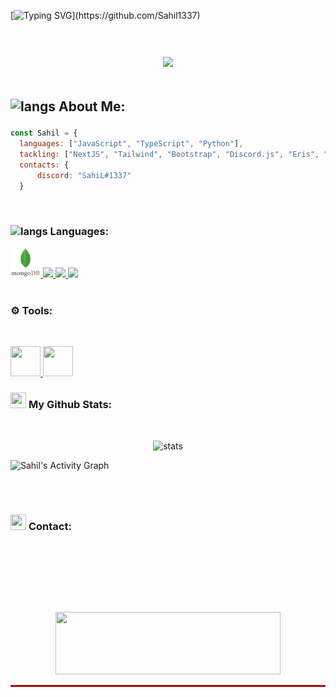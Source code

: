 <!-- About texts -->

[![Typing SVG](https://readme-typing-svg.herokuapp.com?font=roboto&color=%23F7C51D&size=18&vCenter=true&height=16&lines=👋+Hey+there,+I'm+Sahil.;💻+A+self+taught+programmer,+student.)](https://github.com/Sahil1337)

<h2>
<br>

<!-- Discord profile -->
<div align = "center"> <img src = "https://discord.c99.nl/widget/theme-4/1024970314796498954.png"> </div>
<br>

<!-- About-Me texts -->
<p align="left">
      <a> <img src="https://img.icons8.com/office/344/guest-male--v1.png" alt="langs" width="20" height="20"/> </a> 
About Me:
      </p>
      </h2>

<!-- About-Me -->

```js
const Sahil = {
  languages: ["JavaScript", "TypeScript", "Python"],
  tackling: ["NextJS", "Tailwind", "Bootstrap", "Discord.js", "Eris", "HTML", "CSS"],
  contacts: {
      discord: "SahiL#1337"
  }
```

<br>

<!-- Languages: heading -->
<h3>
<p align="left">
      <a> <img src="https://cdn-icons-png.flaticon.com/128/3898/3898082.png" alt="langs" width="25" height="25"/> </a>
Languages:
      </p>

<!-- Languages -->
</h3>
<p align="left"> 
<!-- Languages: MongoDB -->
      <a href="https://www.mongodb.com/" target="_blank"> <img src="https://raw.githubusercontent.com/devicons/devicon/master/icons/mongodb/mongodb-original-wordmark.svg" alt="mongodb" width="48" height="48"/> </a> 
<!-- Languages: Html -->
      <a href="https://www.w3.org/html/" target="_blank"> <img src="https://img.icons8.com/color/48/000000/html-5.png"/> </a> 
<!-- Languages: Css -->
      <a href="https://www.w3.org/Style/CSS/Overview.en.html" target="_blank"> <img src="https://img.icons8.com/color/48/000000/css3.png"/> </a> 
<!-- Languages: NodeJS -->
      <a style="padding-right:8px;" href="https://nodejs.org" target="_blank"> <img src="https://img.icons8.com/color/48/000000/nodejs.png"/> </a>   
 <br><br>

<!-- Tools: heading -->
 <h3>
 <p align="left">
⚙ Tools:
      </p>
      </h3>
 <br>

 <!-- Tool: VSC -->
 <p align="left"> 
 <a href="https://code.visualstudio.com/" target="_blank"> <img src="https://upload.wikimedia.org/wikipedia/commons/thumb/9/9a/Visual_Studio_Code_1.35_icon.svg/113px-Visual_Studio_Code_1.35_icon.svg.png" width="48" height="48"/> </a>
  <!-- Tool: Repl.it -->
 <a href="https://replit.com/~" 
 target="_blank"> <img src="https://upload.wikimedia.org/wikipedia/commons/b/b2/Repl.it_logo.svg" width="48" height="48"/> </a>

<!-- Github: Stats -->
<br>
  <h3>
     <p align="left">
      <a> <img src="https://static.thenounproject.com/png/103882-200.png" alt="" width="25" height="25"/> </a>
My Github Stats:
      </p></h3>
<br>

<p align="center">
    <a><img alt="stats" src="https://github-readme-streak-stats.herokuapp.com/?user=Sahil1337&theme=tokyonight" /></a>

  <br>

<a><img alt="Sahil's Activity Graph" src="https://activity-graph.herokuapp.com/graph?username=Sahil1337&bg_color=0D1117&color=5BCDEC&line=5BCDEC&point=FFFFFF&hide_border=true" /></a>

</br>

<!-- Github: Contacts -->
<br>
  <h3>
     <p align="left">
      <a> <img src="https://cdn4.iconfinder.com/data/icons/ionicons/512/icon-ios7-contact-outline-512.png" alt="" width="25" height="25"/> </a>
Contact:
      </p></h3>
<br>

<!-- Contact: Discord -->
<p align="center"> 
<a href="https://discord.com/users/898037958995738624" > <img alt="" src="https://img.shields.io/badge/Discord-7289DA?style=for-the-badge&logo=discord&logoColor=white" height=32></a>
      </p>
<br/>

<!-- Thanks~ -->
</br>
<p align="center">
    <a>
    <img alt="" src="https://www.icegif.com/wp-content/uploads/thanks-icegif.gif" height="100" width="360">
    </a>
</p>

<!-- 🙂  -->
<hr style="border: 1px solid red;"/>

